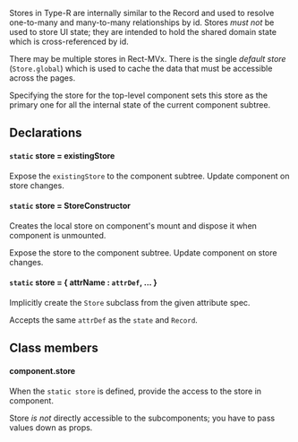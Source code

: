 Stores in Type-R are internally similar to the Record and used to resolve one-to-many and many-to-many relationships by id.
Stores *must not* be used to store UI state; they are intended to hold the shared domain state which is cross-referenced by id.

There may be multiple stores in Rect-MVx. There is the single _default store_ (`Store.global`) which is used to cache the data that must be accessible across the pages.

Specifying the store for the top-level component sets this store as the primary one for all the internal state of the current component subtree.

## Declarations

#### `static` store = existingStore

Expose the `existingStore` to the component subtree. Update component on store changes.

#### `static` store = StoreConstructor

Creates the local store on component's mount and dispose it when component is unmounted.

Expose the store to the component subtree. Update component on store changes.

#### `static` store = { attrName : `attrDef`, ... }

Implicitly create the `Store` subclass from the given attribute spec.

Accepts the same `attrDef` as the `state` and `Record`.

## Class members

#### component.store 

When the `static store` is defined, provide the access to the store in component.

Store *is not* directly accessible to the subcomponents; you have to pass values down as props.
